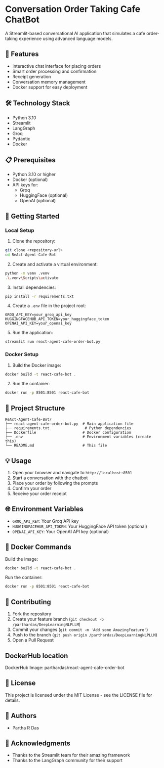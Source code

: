 # Conversation Order Taking Cafe ChatBot

A Streamlit-based conversational AI application that simulates a cafe order-taking experience using advanced language models.

## 🌟 Features

- Interactive chat interface for placing orders
- Smart order processing and confirmation
- Receipt generation
- Conversation memory management
- Docker support for easy deployment

## 🛠️ Technology Stack

- Python 3.10
- Streamlit
- LangGraph
- Groq
- Pydantic
- Docker

## 📋 Prerequisites

- Python 3.10 or higher
- Docker (optional)
- API keys for:
  - Groq
  - HuggingFace (optional)
  - OpenAI (optional)

## 🚀 Getting Started

### Local Setup

1. Clone the repository:
```bash
git clone <repository-url>
cd ReAct-Agent-Cafe-Bot
```

2. Create and activate a virtual environment:
```bash
python -m venv .venv
.\.venv\Scripts\activate
```

3. Install dependencies:
```bash
pip install -r requirements.txt
```

4. Create a `.env` file in the project root:
```env
GROQ_API_KEY=your_groq_api_key
HUGGINGFACEHUB_API_TOKEN=your_huggingface_token
OPENAI_API_KEY=your_openai_key
```

5. Run the application:
```bash
streamlit run react-agent-cafe-order-bot.py
```

### Docker Setup

1. Build the Docker image:
```bash
docker build -t react-cafe-bot .
```

2. Run the container:
```bash
docker run -p 8501:8501 react-cafe-bot
```

## 📁 Project Structure

```
ReAct-Agent-Cafe-Bot/
├── react-agent-cafe-order-bot.py  # Main application file
├── requirements.txt                # Python dependencies
├── Dockerfile                     # Docker configuration
├── .env                           # Environment variables (create this)
└── README.md                      # This file
```

## 💡 Usage

1. Open your browser and navigate to `http://localhost:8501`
2. Start a conversation with the chatbot
3. Place your order by following the prompts
4. Confirm your order
5. Receive your order receipt

## 🌐 Environment Variables

- `GROQ_API_KEY`: Your Groq API key
- `HUGGINGFACEHUB_API_TOKEN`: Your HuggingFace API token (optional)
- `OPENAI_API_KEY`: Your OpenAI API key (optional)

## 🐳 Docker Commands

Build the image:
```bash
docker build -t react-cafe-bot .
```

Run the container:
```bash
docker run -p 8501:8501 react-cafe-bot
```

## 🤝 Contributing

1. Fork the repository
2. Create your feature branch (`git checkout -b /parthardas/DeepLearningNLPLLM`)
3. Commit your changes (`git commit -m 'Add some AmazingFeature'`)
4. Push to the branch (`git push origin /parthardas/DeepLearningNLPLLM`)
5. Open a Pull Request

## DockerHub location

DockerHub Image: parthardas/react-agent-cafe-order-bot

## 📄 License

This project is licensed under the MIT License - see the LICENSE file for details.

## 👥 Authors

- Partha R Das

## 🙏 Acknowledgments

- Thanks to the Streamlit team for their amazing framework
- Thanks to the LangGraph community for their support